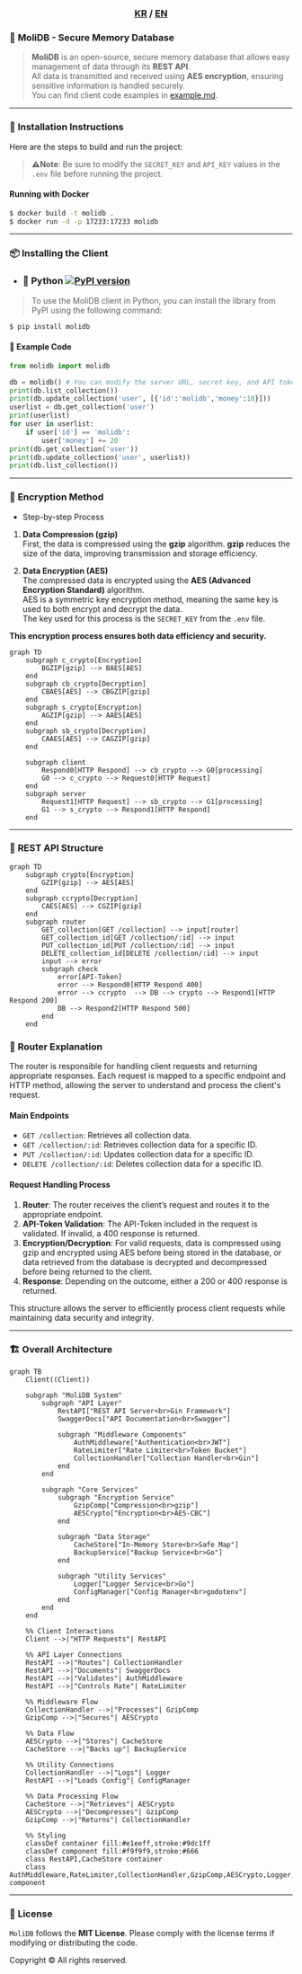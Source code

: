 <div align="center">
  <h3>
    <a href="/README.md">KR</a> /
    <a href="/README.en.md">EN</a>
  </h3>
</div>

### 🌟 **MoliDB - Secure Memory Database**

> **MoliDB** is an open-source, secure memory database that allows easy management of data through its **REST API**.  
All data is transmitted and received using **AES encryption**, ensuring sensitive information is handled securely.  
You can find client code examples in [example.md](/md/example.md).

---

### 🚀 **Installation Instructions**

Here are the steps to build and run the project:

> **⚠️Note**: Be sure to modify the `SECRET_KEY` and `API_KEY` values in the `.env` file before running the project.

#### **Running with Docker**

```sh
$ docker build -t molidb .
$ docker run -d -p 17233:17233 molidb
```

---

### 📦 **Installing the Client**

- ### 🐍 Python [![PyPI version](https://img.shields.io/pypi/v/molidb.svg)](https://pypi.org/project/molidb/)

> To use the MoliDB client in Python, you can install the library from PyPI using the following command:

```bash
$ pip install molidb
```

#### 📜 Example Code

```py
from molidb import molidb

db = molidb() # You can modify the server URL, secret key, and API token here.
print(db.list_collection())
print(db.update_collection('user', [{'id':'molidb','money':10}]))
userlist = db.get_collection('user')
print(userlist)
for user in userlist:
    if user['id'] == 'molidb':
        user['money'] += 20
print(db.get_collection('user'))
print(db.update_collection('user', userlist))
print(db.list_collection())
```

---

### 🔐 **Encryption Method**

- Step-by-step Process

1. **Data Compression (gzip)**  
   First, the data is compressed using the **gzip** algorithm. **gzip** reduces the size of the data, improving transmission and storage efficiency.

2. **Data Encryption (AES)**  
   The compressed data is encrypted using the **AES (Advanced Encryption Standard)** algorithm.  
   AES is a symmetric key encryption method, meaning the same key is used to both encrypt and decrypt the data.  
   The key used for this process is the `SECRET_KEY` from the `.env` file.

**This encryption process ensures both data efficiency and security.**

```mermaid
graph TD
    subgraph c_crypto[Encryption]
        BGZIP[gzip] --> BAES[AES]
    end
    subgraph cb_crypto[Decryption]
        CBAES[AES] --> CBGZIP[gzip]
    end
    subgraph s_crypto[Encryption]
        AGZIP[gzip] --> AAES[AES]
    end
    subgraph sb_crypto[Decryption]
        CAAES[AES] --> CAGZIP[gzip]
    end

    subgraph client
        Respond0[HTTP Respond] --> cb_crypto --> G0[processing]
        G0 --> c_crypto --> Request0[HTTP Request]
    end
    subgraph server
        Request1[HTTP Request] --> sb_crypto --> G1[processing]
        G1 --> s_crypto --> Respond1[HTTP Respond]
    end
```

---

### 📡 **REST API Structure**

```mermaid
graph TD
    subgraph crypto[Encryption]
        GZIP[gzip] --> AES[AES]
    end
    subgraph ccrypto[Decryption]
        CAES[AES] --> CGZIP[gzip]
    end
    subgraph router
        GET_collection[GET /collection] --> input[router]
        GET_collection_id[GET /collection/:id] --> input
        PUT_collection_id[PUT /collection/:id] --> input
        DELETE_collection_id[DELETE /collection/:id] --> input
        input --> error
        subgraph check
            error[API-Token]
            error --> Respond0[HTTP Respond 400]
            error --> ccrypto  --> DB --> crypto --> Respond1[HTTP Respond 200]
            DB --> Respond2[HTTP Respond 500]
        end
    end
```

### 📍 **Router Explanation**

The router is responsible for handling client requests and returning appropriate responses. Each request is mapped to a specific endpoint and HTTP method, allowing the server to understand and process the client's request.

#### **Main Endpoints**

- `GET /collection`: Retrieves all collection data.
- `GET /collection/:id`: Retrieves collection data for a specific ID.
- `PUT /collection/:id`: Updates collection data for a specific ID.
- `DELETE /collection/:id`: Deletes collection data for a specific ID.

#### **Request Handling Process**

1. **Router**: The router receives the client’s request and routes it to the appropriate endpoint.
2. **API-Token Validation**: The API-Token included in the request is validated. If invalid, a 400 response is returned.
3. **Encryption/Decryption**: For valid requests, data is compressed using gzip and encrypted using AES before being stored in the database, or data retrieved from the database is decrypted and decompressed before being returned to the client.
4. **Response**: Depending on the outcome, either a 200 or 400 response is returned.

This structure allows the server to efficiently process client requests while maintaining data security and integrity.

---

### 🏗️ Overall Architecture

```mermaid
graph TB
    Client((Client))
    
    subgraph "MoliDB System"
        subgraph "API Layer"
            RestAPI["REST API Server<br>Gin Framework"]
            SwaggerDocs["API Documentation<br>Swagger"]
            
            subgraph "Middleware Components"
                AuthMiddleware["Authentication<br>JWT"]
                RateLimiter["Rate Limiter<br>Token Bucket"]
                CollectionHandler["Collection Handler<br>Gin"]
            end
        end
        
        subgraph "Core Services"
            subgraph "Encryption Service"
                GzipComp["Compression<br>gzip"]
                AESCrypto["Encryption<br>AES-CBC"]
            end
            
            subgraph "Data Storage"
                CacheStore["In-Memory Store<br>Safe Map"]
                BackupService["Backup Service<br>Go"]
            end
            
            subgraph "Utility Services"
                Logger["Logger Service<br>Go"]
                ConfigManager["Config Manager<br>godotenv"]
            end
        end
    end

    %% Client Interactions
    Client -->|"HTTP Requests"| RestAPI
    
    %% API Layer Connections
    RestAPI -->|"Routes"| CollectionHandler
    RestAPI -->|"Documents"| SwaggerDocs
    RestAPI -->|"Validates"| AuthMiddleware
    RestAPI -->|"Controls Rate"| RateLimiter
    
    %% Middleware Flow
    CollectionHandler -->|"Processes"| GzipComp
    GzipComp -->|"Secures"| AESCrypto
    
    %% Data Flow
    AESCrypto -->|"Stores"| CacheStore
    CacheStore -->|"Backs up"| BackupService
    
    %% Utility Connections
    CollectionHandler -->|"Logs"| Logger
    RestAPI -->|"Loads Config"| ConfigManager
    
    %% Data Processing Flow
    CacheStore -->|"Retrieves"| AESCrypto
    AESCrypto -->|"Decompresses"| GzipComp
    GzipComp -->|"Returns"| CollectionHandler

    %% Styling
    classDef container fill:#e1eeff,stroke:#9dc1ff
    classDef component fill:#f9f9f9,stroke:#666
    class RestAPI,CacheStore container
    class AuthMiddleware,RateLimiter,CollectionHandler,GzipComp,AESCrypto,Logger,ConfigManager,BackupService component
```

---

### 📜 **License**

`MoliDB` follows the **MIT License**. Please comply with the license terms if modifying or distributing the code.

Copyright © All rights reserved.
